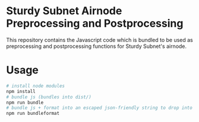 # Sturdy Subnet Airnode Preprocessing and Postprocessing
This repository contains the Javascript code which is bundled to be used as preprocessing and postprocessing
functions for Sturdy Subnet's airnode.

# Usage
```bash
# install node modules
npm install
# bundle js (bundles into dist/)
npm run bundle
# bundle js + format into an escaped json-friendly string to drop into airnode config.json
npm run bundleformat
```

